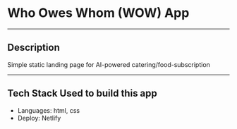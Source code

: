 # Who Owes Whom (WOW) App

---

## Description

Simple static landing page for AI-powered catering/food-subscription

---

## Tech Stack Used to build this app

- Languages: html, css
- Deploy: Netlify
